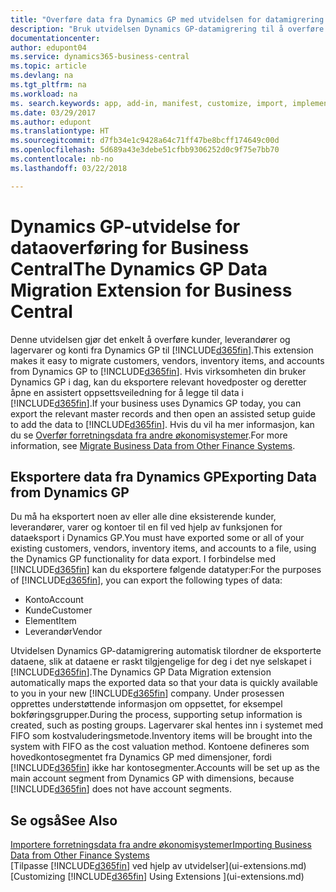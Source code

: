 ```yaml
---
title: "Overføre data fra Dynamics GP med utvidelsen for datamigrering | Microsoft-dokumentasjon"
description: "Bruk utvidelsen Dynamics GP-datamigrering til å overføre kunder, leverandører, lagervarer og konti fra Dynamics GP til Business Central."
documentationcenter: 
author: edupont04
ms.service: dynamics365-business-central
ms.topic: article
ms.devlang: na
ms.tgt_pltfrm: na
ms.workload: na
ms. search.keywords: app, add-in, manifest, customize, import, implement
ms.date: 03/29/2017
ms.author: edupont
ms.translationtype: HT
ms.sourcegitcommit: d7fb34e1c9428a64c71ff47be8bcff174649c00d
ms.openlocfilehash: 5d689a43e3debe51cfbb9306252d0c9f75e7bb70
ms.contentlocale: nb-no
ms.lasthandoff: 03/22/2018

---
```

# <a name="the-dynamics-gp-data-migration-extension-for-business-central"></a><span data-ttu-id="2d9b5-103">Dynamics GP-utvidelse for dataoverføring for Business Central</span><span class="sxs-lookup"><span data-stu-id="2d9b5-103">The Dynamics GP Data Migration Extension for Business Central</span></span> 
<span data-ttu-id="2d9b5-104">Denne utvidelsen gjør det enkelt å overføre kunder, leverandører og lagervarer og konti fra Dynamics GP til [!INCLUDE[d365fin](includes/d365fin_md.md)].</span><span class="sxs-lookup"><span data-stu-id="2d9b5-104">This extension makes it easy to migrate customers, vendors, inventory items, and accounts from Dynamics GP to [!INCLUDE[d365fin](includes/d365fin_md.md)].</span></span> <span data-ttu-id="2d9b5-105">Hvis virksomheten din bruker Dynamics GP i dag, kan du eksportere relevant hovedposter og deretter åpne en assistert oppsettsveiledning for å legge til data i [!INCLUDE[d365fin](includes/d365fin_md.md)].</span><span class="sxs-lookup"><span data-stu-id="2d9b5-105">If your business uses Dynamics GP today, you can export the relevant master records and then open an assisted setup guide to add the data to [!INCLUDE[d365fin](includes/d365fin_md.md)].</span></span> <span data-ttu-id="2d9b5-106">Hvis du vil ha mer informasjon, kan du se [Overfør forretningsdata fra andre økonomisystemer](upload-data.md).</span><span class="sxs-lookup"><span data-stu-id="2d9b5-106">For more information, see [Migrate Business Data from Other Finance Systems](upload-data.md).</span></span>

## <a name="exporting-data-from-dynamics-gp"></a><span data-ttu-id="2d9b5-107">Eksportere data fra Dynamics GP</span><span class="sxs-lookup"><span data-stu-id="2d9b5-107">Exporting Data from Dynamics GP</span></span>
<span data-ttu-id="2d9b5-108">Du må ha eksportert noen av eller alle dine eksisterende kunder, leverandører, varer og kontoer til en fil ved hjelp av funksjonen for dataeksport i Dynamics GP.</span><span class="sxs-lookup"><span data-stu-id="2d9b5-108">You must have exported some or all of your existing customers, vendors, inventory items, and accounts to a file, using the Dynamics GP functionality for data export.</span></span> <span data-ttu-id="2d9b5-109">I forbindelse med [!INCLUDE[d365fin](includes/d365fin_md.md)] kan du eksportere følgende datatyper:</span><span class="sxs-lookup"><span data-stu-id="2d9b5-109">For the purposes of [!INCLUDE[d365fin](includes/d365fin_md.md)], you can export the following types of data:</span></span>

* <span data-ttu-id="2d9b5-110">Konto</span><span class="sxs-lookup"><span data-stu-id="2d9b5-110">Account</span></span>  
* <span data-ttu-id="2d9b5-111">Kunde</span><span class="sxs-lookup"><span data-stu-id="2d9b5-111">Customer</span></span>  
* <span data-ttu-id="2d9b5-112">Element</span><span class="sxs-lookup"><span data-stu-id="2d9b5-112">Item</span></span>  
* <span data-ttu-id="2d9b5-113">Leverandør</span><span class="sxs-lookup"><span data-stu-id="2d9b5-113">Vendor</span></span>  

<span data-ttu-id="2d9b5-114">Utvidelsen Dynamics GP-datamigrering automatisk tilordner de eksporterte dataene, slik at dataene er raskt tilgjengelige for deg i det nye selskapet i [!INCLUDE[d365fin](includes/d365fin_md.md)].</span><span class="sxs-lookup"><span data-stu-id="2d9b5-114">The Dynamics GP Data Migration extension automatically maps the exported data so that your data is quickly available to you in your new [!INCLUDE[d365fin](includes/d365fin_md.md)] company.</span></span> <span data-ttu-id="2d9b5-115">Under prosessen opprettes understøttende informasjon om oppsettet, for eksempel bokføringsgrupper.</span><span class="sxs-lookup"><span data-stu-id="2d9b5-115">During the process, supporting setup information is created, such as posting groups.</span></span> <span data-ttu-id="2d9b5-116">Lagervarer skal hentes inn i systemet med FIFO som kostvaluderingsmetode.</span><span class="sxs-lookup"><span data-stu-id="2d9b5-116">Inventory items will be brought into the system with FIFO as the cost valuation method.</span></span> <span data-ttu-id="2d9b5-117">Kontoene defineres som hovedkontosegmentet fra Dynamics GP med dimensjoner, fordi [!INCLUDE[d365fin](includes/d365fin_long_md.md)] ikke har kontosegmenter.</span><span class="sxs-lookup"><span data-stu-id="2d9b5-117">Accounts will be set up as the main account segment from Dynamics GP with dimensions, because [!INCLUDE[d365fin](includes/d365fin_long_md.md)] does not have account segments.</span></span>

## <a name="see-also"></a><span data-ttu-id="2d9b5-118">Se også</span><span class="sxs-lookup"><span data-stu-id="2d9b5-118">See Also</span></span>
[<span data-ttu-id="2d9b5-119">Importere forretningsdata fra andre økonomisystemer</span><span class="sxs-lookup"><span data-stu-id="2d9b5-119">Importing Business Data from Other Finance Systems</span></span>](upload-data.md)  
<span data-ttu-id="2d9b5-120">[Tilpasse [!INCLUDE[d365fin](includes/d365fin_md.md)] ved hjelp av utvidelser](ui-extensions.md)</span><span class="sxs-lookup"><span data-stu-id="2d9b5-120">[Customizing [!INCLUDE[d365fin](includes/d365fin_md.md)] Using Extensions ](ui-extensions.md)</span></span>  

